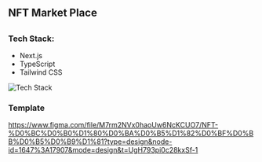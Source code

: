 ## NFT Market Place 
## 
### Tech Stack: 
- Next.js
- TypeScript
- Tailwind CSS
  
![Tech Stack](https://skillicons.dev/icons?i=next,typescript,tailwindcss)

### Template 
<https://www.figma.com/file/M7rm2NVx0haoUw6NcKCUO7/NFT-%D0%BC%D0%B0%D1%80%D0%BA%D0%B5%D1%82%D0%BF%D0%BB%D0%B5%D0%B9%D1%81?type=design&node-id=1647%3A17907&mode=design&t=UgH793pi0c28kxSf-1>
